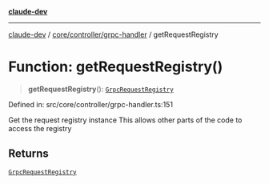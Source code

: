 [**claude-dev**](../../../../README.md)

***

[claude-dev](../../../../README.md) / [core/controller/grpc-handler](../README.md) / getRequestRegistry

# Function: getRequestRegistry()

> **getRequestRegistry**(): [`GrpcRequestRegistry`](../../grpc-request-registry/classes/GrpcRequestRegistry.md)

Defined in: src/core/controller/grpc-handler.ts:151

Get the request registry instance
This allows other parts of the code to access the registry

## Returns

[`GrpcRequestRegistry`](../../grpc-request-registry/classes/GrpcRequestRegistry.md)

